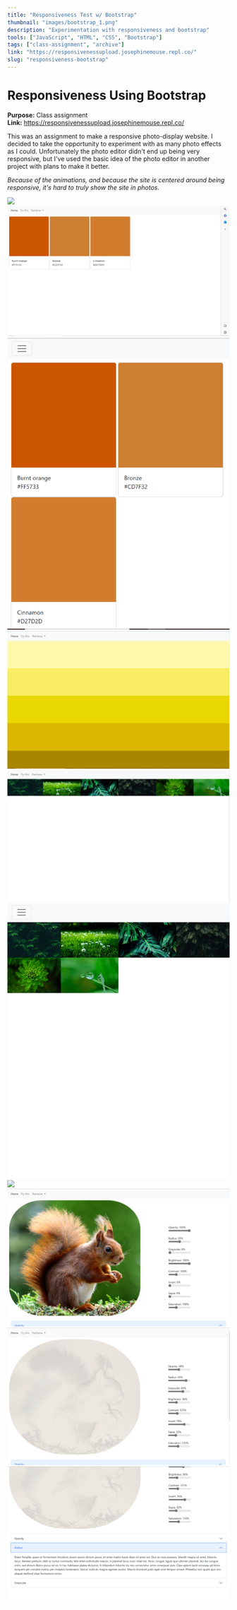 ```yaml
---
title: "Responsiveness Test w/ Bootstrap"
thumbnail: "images/bootstrap_1.png"
description: "Experimentation with responsiveness and bootstrap"
tools: ["JavaScript", "HTML", "CSS", "Bootstrap"]
tags: ["class-assignment", "archive"]
link: "https://responsivenessupload.josephinemouse.repl.co/"
slug: "responsiveness-bootstrap"
---
```


# Responsiveness Using Bootstrap

**Purpose:** Class assignment  
**Link:** https://responsivenessupload.josephinemouse.repl.co/

This was an assignment to make a responsive photo-display website. I decided to take the opportunity to experiment with as many photo effects as I could. Unfortunately the photo editor didn't end up being very responsive, but I've used the basic idea of the photo editor in another project with plans to make it better.

_Because of the animations, and because the site is centered around being responsive, it's hard to truly show the site in photos._

![](/images/bootstrap_1.png)
![](/images/bootstrap_2.png)
![](/images/bootstrap_3.png)
![](/images/bootstrap_4.png)
![](/images/bootstrap_5.png)
![](/images/bootstrap_6.png)
![](/images/bootstrap_7.png)
![](/images/bootstrap_8.png)
![](/images/bootstrap_9.png)
![](/images/bootstrap_10.png)
